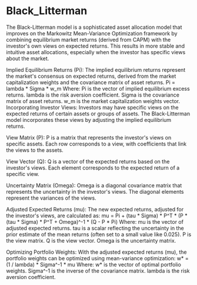 # Black_Litterman

The Black-Litterman model is a sophisticated asset allocation model that improves on the Markowitz Mean-Variance Optimization framework by combining equilibrium market returns (derived from CAPM) with the investor's own views on expected returns. This results in more stable and intuitive asset allocations, especially when the investor has specific views about the market.


Implied Equilibrium Returns (Pi): The implied equilibrium returns represent the market's consensus on expected returns, derived from the market capitalization weights and the covariance matrix of asset returns.
Pi = lambda * Sigma * w_m
Where:
Pi is the vector of implied equilibrium excess returns.
lambda is the risk aversion coefficient.
Sigma is the covariance matrix of asset returns.
w_m is the market capitalization weights vector.
Incorporating Investor Views: Investors may have specific views on the expected returns of certain assets or groups of assets. The Black-Litterman model incorporates these views by adjusting the implied equilibrium returns.

View Matrix (P): P is a matrix that represents the investor's views on specific assets. Each row corresponds to a view, with coefficients that link the views to the assets.

View Vector (Q): Q is a vector of the expected returns based on the investor's views. Each element corresponds to the expected return of a specific view.

Uncertainty Matrix (Omega): Omega is a diagonal covariance matrix that represents the uncertainty in the investor's views. The diagonal elements represent the variances of the views.

Adjusted Expected Returns (mu): The new expected returns, adjusted for the investor's views, are calculated as:
mu = Pi + (tau * Sigma) * P^T * (P * (tau * Sigma) * P^T + Omega)^-1 * (Q - P * Pi)
Where:
mu is the vector of adjusted expected returns.
tau is a scalar reflecting the uncertainty in the prior estimate of the mean returns (often set to a small value like 0.025).
P is the view matrix.
Q is the view vector.
Omega is the uncertainty matrix.

Optimizing Portfolio Weights: With the adjusted expected returns (mu), the portfolio weights can be optimized using mean-variance optimization:
w* = (1 / lambda) * Sigma^-1 * mu
Where:
w* is the vector of optimal portfolio weights.
Sigma^-1 is the inverse of the covariance matrix.
lambda is the risk aversion coefficient.
